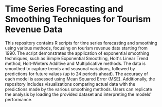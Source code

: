 # Time Series Forecasting and Smoothing Techniques for Tourism Revenue Data
This repository contains R scripts for time series forecasting and smoothing using various methods, focusing on tourism revenue data starting from 1990. The script demonstrates the application of exponential smoothing techniques, such as Simple Exponential Smoothing, Holt's Linear Trend method, Holt-Winters Additive and Multiplicative methods. The data is smoothed to capture trends and seasonal variations, followed by predictions for future values (up to 24 periods ahead). The accuracy of each model is assessed using Mean Squared Error (MSE). Additionally, the repository includes visualizations comparing actual data with the predictions made by the various smoothing methods. Users can replicate the analysis by loading the provided dataset and interpreting the models' performance.
